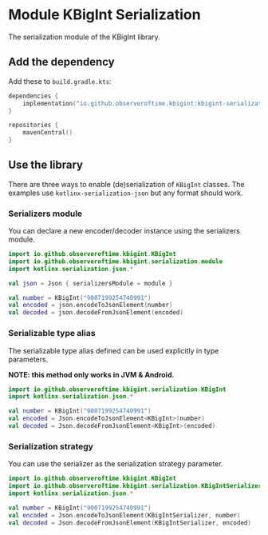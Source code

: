 # Module KBigInt Serialization

The serialization module of the KBigInt library.

## Add the dependency

Add these to `build.gradle.kts`:

```kotlin
dependencies {
    implementation("io.github.observeroftime.kbigint:kbigint-serialization")
}

repositories {
    mavenCentral()
}
```

## Use the library

There are three ways to enable (de)serialization of `KBigInt` classes.
The examples use `kotlinx-serialization-json` but any format should work.

### Serializers module

You can declare a new encoder/decoder instance using the serializers module.

```kotlin
import io.github.observeroftime.kbigint.KBigInt
import io.github.observeroftime.kbigint.serialization.module
import kotlinx.serialization.json.*

val json = Json { serializersModule = module }

val number = KBigInt("9007199254740991")
val encoded = json.encodeToJsonElement(number)
val decoded = json.decodeFromJsonElement(encoded)
```

### Serializable type alias

The serializable type alias defined can be used explicitly in type parameters.

**NOTE: this method only works in JVM & Android.**

```kotlin
import io.github.observeroftime.kbigint.serialization.KBigInt
import kotlinx.serialization.json.*

val number = KBigInt("9007199254740991")
val encoded = Json.encodeToJsonElement<KBigInt>(number)
val decoded = Json.decodeFromJsonElement<KBigInt>(encoded)
```
### Serialization strategy

You can use the serializer as the serialization strategy parameter.

```kotlin
import io.github.observeroftime.kbigint.KBigInt
import io.github.observeroftime.kbigint.serialization.KBigIntSerializer
import kotlinx.serialization.json.*

val number = KBigInt("9007199254740991")
val encoded = Json.encodeToJsonElement(KBigIntSerializer, number)
val decoded = Json.decodeFromJsonElement(KBigIntSerializer, encoded)
```
